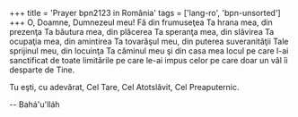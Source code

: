 +++
title = 'Prayer bpn2123 in România'
tags = ['lang-ro', 'bpn-unsorted']
+++
O, Doamne, Dumnezeul meu! Fă din frumuseţea Ta hrana mea, din prezenţa Ta băutura mea, din plăcerea Ta speranţa mea, din slăvirea Ta ocupaţia mea, din amintirea Ta tovarăşul meu, din puterea suveranităţii Tale sprijinul meu, din locuinţa Ta căminul meu şi din casa mea locul pe care l-ai sanctificat de toate limitările pe care le-ai impus celor pe care doar un văl îi desparte de Tine.

Tu eşti, cu adevărat, Cel Tare, Cel Atotslăvit, Cel Preaputernic.

-- Bahá'u'lláh
